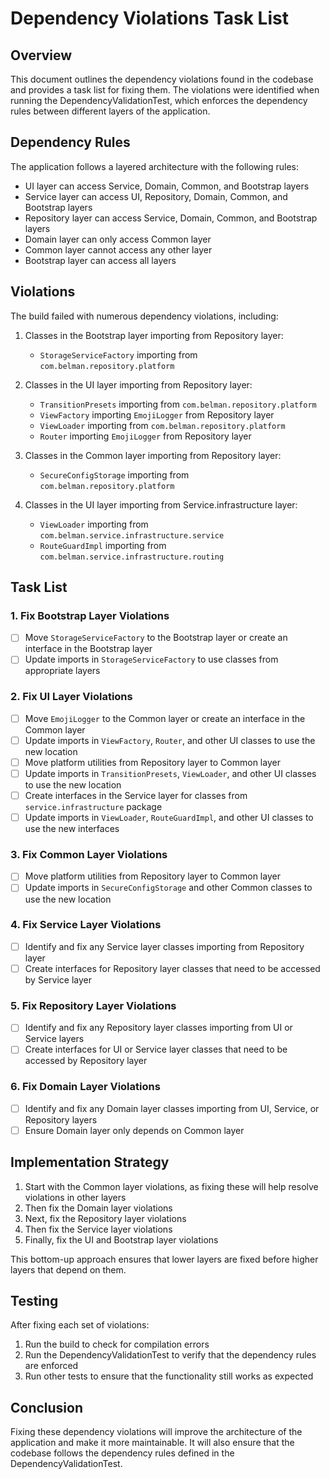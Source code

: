 # Dependency Violations Task List

## Overview

This document outlines the dependency violations found in the codebase and provides a task list for fixing them. The violations were identified when running the DependencyValidationTest, which enforces the dependency rules between different layers of the application.

## Dependency Rules

The application follows a layered architecture with the following rules:
- UI layer can access Service, Domain, Common, and Bootstrap layers
- Service layer can access UI, Repository, Domain, Common, and Bootstrap layers
- Repository layer can access Service, Domain, Common, and Bootstrap layers
- Domain layer can only access Common layer
- Common layer cannot access any other layer
- Bootstrap layer can access all layers

## Violations

The build failed with numerous dependency violations, including:

1. Classes in the Bootstrap layer importing from Repository layer:
   - `StorageServiceFactory` importing from `com.belman.repository.platform`

2. Classes in the UI layer importing from Repository layer:
   - `TransitionPresets` importing from `com.belman.repository.platform`
   - `ViewFactory` importing `EmojiLogger` from Repository layer
   - `ViewLoader` importing from `com.belman.repository.platform`
   - `Router` importing `EmojiLogger` from Repository layer

3. Classes in the Common layer importing from Repository layer:
   - `SecureConfigStorage` importing from `com.belman.repository.platform`

4. Classes in the UI layer importing from Service.infrastructure layer:
   - `ViewLoader` importing from `com.belman.service.infrastructure.service`
   - `RouteGuardImpl` importing from `com.belman.service.infrastructure.routing`

## Task List

### 1. Fix Bootstrap Layer Violations

- [ ] Move `StorageServiceFactory` to the Bootstrap layer or create an interface in the Bootstrap layer
- [ ] Update imports in `StorageServiceFactory` to use classes from appropriate layers

### 2. Fix UI Layer Violations

- [ ] Move `EmojiLogger` to the Common layer or create an interface in the Common layer
- [ ] Update imports in `ViewFactory`, `Router`, and other UI classes to use the new location
- [ ] Move platform utilities from Repository layer to Common layer
- [ ] Update imports in `TransitionPresets`, `ViewLoader`, and other UI classes to use the new location
- [ ] Create interfaces in the Service layer for classes from `service.infrastructure` package
- [ ] Update imports in `ViewLoader`, `RouteGuardImpl`, and other UI classes to use the new interfaces

### 3. Fix Common Layer Violations

- [ ] Move platform utilities from Repository layer to Common layer
- [ ] Update imports in `SecureConfigStorage` and other Common classes to use the new location

### 4. Fix Service Layer Violations

- [ ] Identify and fix any Service layer classes importing from Repository layer
- [ ] Create interfaces for Repository layer classes that need to be accessed by Service layer

### 5. Fix Repository Layer Violations

- [ ] Identify and fix any Repository layer classes importing from UI or Service layers
- [ ] Create interfaces for UI or Service layer classes that need to be accessed by Repository layer

### 6. Fix Domain Layer Violations

- [ ] Identify and fix any Domain layer classes importing from UI, Service, or Repository layers
- [ ] Ensure Domain layer only depends on Common layer

## Implementation Strategy

1. Start with the Common layer violations, as fixing these will help resolve violations in other layers
2. Then fix the Domain layer violations
3. Next, fix the Repository layer violations
4. Then fix the Service layer violations
5. Finally, fix the UI and Bootstrap layer violations

This bottom-up approach ensures that lower layers are fixed before higher layers that depend on them.

## Testing

After fixing each set of violations:
1. Run the build to check for compilation errors
2. Run the DependencyValidationTest to verify that the dependency rules are enforced
3. Run other tests to ensure that the functionality still works as expected

## Conclusion

Fixing these dependency violations will improve the architecture of the application and make it more maintainable. It will also ensure that the codebase follows the dependency rules defined in the DependencyValidationTest.
